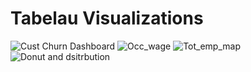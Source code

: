 # Tabelau Visualizations

![Cust Churn Dashboard](https://github.com/user-attachments/assets/8d6f1ceb-e47f-469f-a8d0-e51415c2bee8)
![Occ_wage](https://github.com/user-attachments/assets/199a6b57-99a0-4b71-821e-2319c0033cdd)
![Tot_emp_map](https://github.com/user-attachments/assets/c1823d83-c08e-4411-965c-ed0ee2027771)
![Donut and dsitrbution](https://github.com/user-attachments/assets/49454730-ec2e-4bfd-bde2-166988fdb36d)
